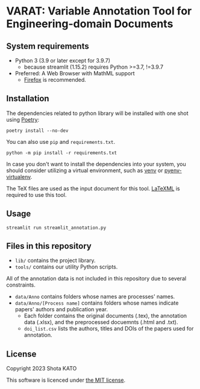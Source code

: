 # VARAT: Variable Annotation Tool for Engineering-domain Documents

## System requirements

* Python 3 (3.9 or later except for 3.9.7)
  * because streamlit (1.15.2) requires Python >=3.7, !=3.9.7
* Preferred: A Web Browser with MathML support
  * [Firefox](https://www.mozilla.org/firefox/) is recommended.

## Installation

The dependencies related to python library will be installed with one shot using [Poetry](https://github.com/python-poetry/poetry):

```shell
poetry install --no-dev
```

You can also use `pip` and `requirements.txt`.
```shell
python -m pip install -r requirements.txt
```

In case you don't want to install the dependencies into your system, you should consider utilizing a virtual environment,
such as [venv](https://docs.python.org/3/library/venv.html) or [pyenv-virtualenv](https://github.com/pyenv/pyenv-virtualenv).

The TeX files are used as the input document for this tool.
[LaTeXML](https://dlmf.nist.gov/LaTeXML/) is required to use this tool.


## Usage
```shell
streamlit run streamlit_annotation.py
```


## Files in this repository

* `lib/` contains the project library.
* `tools/` contains our utility Python scripts.

All of the annotation data is not included in this repository due to several constraints.

* `data/Anno` contains folders whose names are processes' names.
* `data/Anno/[Process name]` contains folders whose names indicate papers' authors and publication year.
  * Each folder contains the original documents (.tex), the annotation data (.xlsx), and the preprocessed docuemnts (.html and .txt).
  * `doi_list.csv` lists the authors, titles and DOIs of the papers used for annotation.


## License

Copyright 2023 Shota KATO

This software is licenced under [the MIT license](./LICENSE).
